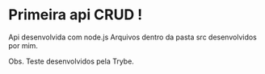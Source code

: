 #  Primeira api CRUD ! 


Api desenvolvida com node.js
Arquivos dentro da pasta src desenvolvidos por mim.

Obs. Teste desenvolvidos pela Trybe.
